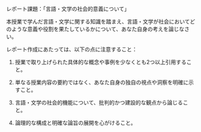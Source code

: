 レポート課題：「言語・文学の社会的意義について」

本授業で学んだ言語・文学に関する知識を踏まえ、言語・文学が社会においてどのような意義や役割を果たしているかについて、あなた自身の考えを論じなさい。

レポート作成にあたっては、以下の点に注意すること：

1. 授業で取り上げられた具体的な概念や事例を少なくとも2つ以上引用すること。

2. 単なる授業内容の要約ではなく、あなた自身の独自の視点や洞察を明確に示すこと。

3. 言語・文学の社会的機能について、批判的かつ建設的な観点から論じること。

4. 論理的な構成と明確な論旨の展開を心がけること。